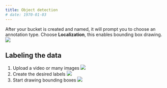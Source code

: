 ```yaml
---
title: Object detection
# date: 1970-01-03
---
```


After your bucket is created and named, it will prompt you to choose an annotation type. Choose **Localization**, this enables bounding box drawing.
![](/docs-assets/images/6a.CA_set-type.png)


## Labeling the data
1. Upload a video or many images
![](/docs-assets/images/7a.CA_blank-canvas.png)
2. Create the desired labels
![](/docs-assets/images/9a.CA_create-label.png)
3. Start drawing bounding boxes
![](/docs-assets/images/10.CA_labeled.png)